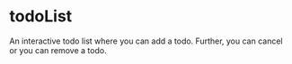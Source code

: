 # todoList
An interactive todo list where you can add a todo. Further, you can cancel or you can remove a todo.
